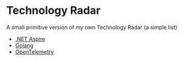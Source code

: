 # Technology Radar

A small primitive version of my own Technology Radar (a simple list)

- [.NET Aspire](https://learn.microsoft.com/en-us/dotnet/aspire/get-started/aspire-overview)
- [Golang](https://go.dev/learn/)
- [OpenTelemetry](https://opentelemetry.io/docs/languages/dotnet/)
